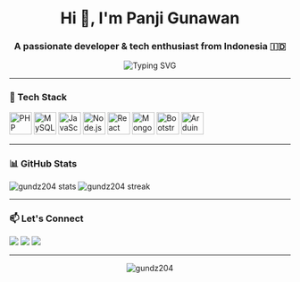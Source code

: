 <h1 align="center">Hi 👋, I'm Panji Gunawan</h1>
<h3 align="center">A passionate developer & tech enthusiast from Indonesia 🇮🇩</h3>

<p align="center">
  <img src="https://readme-typing-svg.demolab.com?font=Fira+Code&size=24&pause=1000&center=true&width=435&lines=Full-stack+Web+Developer;Back-end+%7C+IoT+%7C+ESP32+Lover;Open+Source+Contributor;Lifelong+Learner" alt="Typing SVG" />
</p>

---

### 🔧 Tech Stack
<p align="left">
  <img src="https://cdn.jsdelivr.net/gh/devicons/devicon/icons/php/php-original.svg" alt="PHP" width="40" height="40"/>
  <img src="https://cdn.jsdelivr.net/gh/devicons/devicon/icons/mysql/mysql-original.svg" alt="MySQL" width="40" height="40"/>
  <img src="https://cdn.jsdelivr.net/gh/devicons/devicon/icons/javascript/javascript-original.svg" alt="JavaScript" width="40" height="40"/>
  <img src="https://cdn.jsdelivr.net/gh/devicons/devicon/icons/nodejs/nodejs-original.svg" alt="Node.js" width="40" height="40"/>
  <img src="https://cdn.jsdelivr.net/gh/devicons/devicon/icons/react/react-original.svg" alt="React" width="40" height="40"/>
  <img src="https://cdn.jsdelivr.net/gh/devicons/devicon/icons/mongodb/mongodb-original.svg" alt="MongoDB" width="40" height="40"/>
  <img src="https://cdn.jsdelivr.net/gh/devicons/devicon/icons/bootstrap/bootstrap-original.svg" alt="Bootstrap" width="40" height="40"/>
  <img src="https://cdn.jsdelivr.net/gh/devicons/devicon/icons/arduino/arduino-original.svg" alt="Arduino" width="40" height="40"/>
</p>

---

### 📊 GitHub Stats
<p align="left">
  <img src="https://github-readme-stats.vercel.app/api?username=gundz204&show_icons=true&theme=radical" alt="gundz204 stats" />
  <img src="https://github-readme-streak-stats.herokuapp.com/?user=gundz204&theme=radical" alt="gundz204 streak" />
</p>

---

### 📫 Let's Connect
<p align="left">
  <a href="https://linkedin.com/in/panji-gunawan" target="_blank"><img src="https://img.shields.io/badge/LinkedIn-blue?logo=linkedin&style=flat-square" /></a>
  <a href="mailto:panjigunawan@email.com"><img src="https://img.shields.io/badge/Email-D14836?style=flat-square&logo=gmail&logoColor=white"/></a>
  <a href="https://github.com/gundz204" target="_blank"><img src="https://img.shields.io/badge/GitHub-100000?style=flat-square&logo=github&logoColor=white"/></a>
</p>

---

<p align="center">
  <img src="https://komarev.com/ghpvc/?username=gundz204&label=Profile+views&color=0e75b6&style=flat" alt="gundz204" />
</p>
